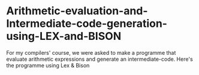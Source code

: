 # Arithmetic-evaluation-and-Intermediate-code-generation-using-LEX-and-BISON
For my compilers' course, we were asked to make a programme that evaluate arithmetic expressions and generate an intermediate-code. Here's the programme using Lex &amp; Bison
